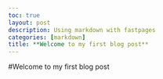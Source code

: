 ```yaml
---
toc: true
layout: post
description: Using markdown with fastpages
categories: [markdown]
title: **Welcome to my first blog post**
---
```

#Welcome to my first blog post
